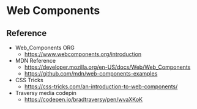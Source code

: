 # Web Components



## Reference
- Web_Components ORG
  - https://www.webcomponents.org/introduction
- MDN Reference
  - https://developer.mozilla.org/en-US/docs/Web/Web_Components
  - https://github.com/mdn/web-components-examples
- CSS Tricks
  - https://css-tricks.com/an-introduction-to-web-components/
- Traversy media codepin
  - https://codepen.io/bradtraversy/pen/wvaXKoK
